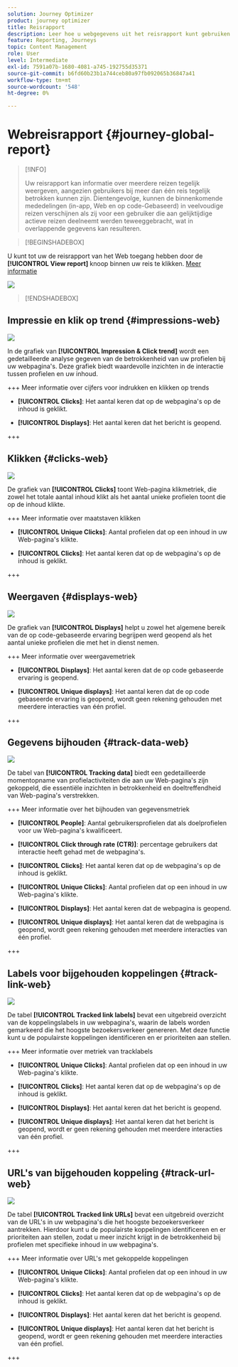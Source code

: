 ```yaml
---
solution: Journey Optimizer
product: journey optimizer
title: Reisrapport
description: Leer hoe u webgegevens uit het reisrapport kunt gebruiken
feature: Reporting, Journeys
topic: Content Management
role: User
level: Intermediate
exl-id: 7591a07b-1680-4081-a745-192755d35371
source-git-commit: b6fd60b23b1a744ceb80a97fb092065b36847a41
workflow-type: tm+mt
source-wordcount: '548'
ht-degree: 0%

---
```


# Webreisrapport {#journey-global-report}

>[!INFO]
>
>Uw reisrapport kan informatie over meerdere reizen tegelijk weergeven, aangezien gebruikers bij meer dan één reis tegelijk betrokken kunnen zijn. Dientengevolge, kunnen de binnenkomende mededelingen (in-app, Web en op code-Gebaseerd) in veelvoudige reizen verschijnen als zij voor een gebruiker die aan gelijktijdige actieve reizen deelneemt werden teweeggebracht, wat in overlappende gegevens kan resulteren.

>[!BEGINSHADEBOX]

U kunt tot uw de reisrapport van het Web toegang hebben door de **[!UICONTROL View report]** knoop binnen uw reis te klikken. [Meer informatie](report-gs-cja.md)

![](assets/report-access-jo.png)

>[!ENDSHADEBOX]

## Impressie en klik op trend {#impressions-web}

![](assets/cja-web-impression.png)

In de grafiek van **[!UICONTROL Impression & Click trend]** wordt een gedetailleerde analyse gegeven van de betrokkenheid van uw profielen bij uw webpagina&#39;s. Deze grafiek biedt waardevolle inzichten in de interactie tussen profielen en uw inhoud.

+++ Meer informatie over cijfers voor indrukken en klikken op trends

* **[!UICONTROL Clicks]**: Het aantal keren dat op de webpagina&#39;s op de inhoud is geklikt.

* **[!UICONTROL Displays]**: Het aantal keren dat het bericht is geopend.

+++

## Klikken {#clicks-web}

![](assets/cja-web-clicks.png)

De grafiek van **[!UICONTROL Clicks]** toont Web-pagina klikmetriek, die zowel het totale aantal inhoud klikt als het aantal unieke profielen toont die op de inhoud klikte.

+++ Meer informatie over maatstaven klikken

* **[!UICONTROL Unique Clicks]**: Aantal profielen dat op een inhoud in uw Web-pagina&#39;s klikte.

* **[!UICONTROL Clicks]**: Het aantal keren dat op de webpagina&#39;s op de inhoud is geklikt.

+++

## Weergaven {#displays-web}

![](assets/cja-web-displays.png)

De grafiek van **[!UICONTROL Displays]** helpt u zowel het algemene bereik van de op code-gebaseerde ervaring begrijpen werd geopend als het aantal unieke profielen die met het in dienst nemen.

+++ Meer informatie over weergavemetriek

* **[!UICONTROL Displays]**: Het aantal keren dat de op code gebaseerde ervaring is geopend.

* **[!UICONTROL Unique displays]**: Het aantal keren dat de op code gebaseerde ervaring is geopend, wordt geen rekening gehouden met meerdere interacties van één profiel.

+++

## Gegevens bijhouden {#track-data-web}

![](assets/cja-web-tracking-data.png)

De tabel van **[!UICONTROL Tracking data]** biedt een gedetailleerde momentopname van profielactiviteiten die aan uw Web-pagina&#39;s zijn gekoppeld, die essentiële inzichten in betrokkenheid en doeltreffendheid van Web-pagina&#39;s verstrekken.

+++ Meer informatie over het bijhouden van gegevensmetriek

* **[!UICONTROL People]**: Aantal gebruikersprofielen dat als doelprofielen voor uw Web-pagina&#39;s kwalificeert.

* **[!UICONTROL Click through rate (CTR)]**: percentage gebruikers dat interactie heeft gehad met de webpagina&#39;s.

* **[!UICONTROL Clicks]**: Het aantal keren dat op de webpagina&#39;s op de inhoud is geklikt.

* **[!UICONTROL Unique Clicks]**: Aantal profielen dat op een inhoud in uw Web-pagina&#39;s klikte.

* **[!UICONTROL Displays]**: Het aantal keren dat de webpagina is geopend.

* **[!UICONTROL Unique displays]**: Het aantal keren dat de webpagina is geopend, wordt geen rekening gehouden met meerdere interacties van één profiel.

+++

## Labels voor bijgehouden koppelingen {#track-link-web}

![](assets/cja-web-tracked-link-labels.png)

De tabel **[!UICONTROL Tracked link labels]** bevat een uitgebreid overzicht van de koppelingslabels in uw webpagina&#39;s, waarin de labels worden gemarkeerd die het hoogste bezoekersverkeer genereren. Met deze functie kunt u de populairste koppelingen identificeren en er prioriteiten aan stellen.

+++ Meer informatie over metriek van tracklabels

* **[!UICONTROL Unique Clicks]**: Aantal profielen dat op een inhoud in uw Web-pagina&#39;s klikte.

* **[!UICONTROL Clicks]**: Het aantal keren dat op de webpagina&#39;s op de inhoud is geklikt.

* **[!UICONTROL Displays]**: Het aantal keren dat het bericht is geopend.

* **[!UICONTROL Unique displays]**: Het aantal keren dat het bericht is geopend, wordt er geen rekening gehouden met meerdere interacties van één profiel.

+++

## URL&#39;s van bijgehouden koppeling {#track-url-web}

![](assets/cja-web-tracked-link-urls.png)

De tabel **[!UICONTROL Tracked link URLs]** bevat een uitgebreid overzicht van de URL&#39;s in uw webpagina&#39;s die het hoogste bezoekersverkeer aantrekken. Hierdoor kunt u de populairste koppelingen identificeren en er prioriteiten aan stellen, zodat u meer inzicht krijgt in de betrokkenheid bij profielen met specifieke inhoud in uw webpagina&#39;s.

+++ Meer informatie over URL&#39;s met gekoppelde koppelingen

* **[!UICONTROL Unique Clicks]**: Aantal profielen dat op een inhoud in uw Web-pagina&#39;s klikte.

* **[!UICONTROL Clicks]**: Het aantal keren dat op de webpagina&#39;s op de inhoud is geklikt.

* **[!UICONTROL Displays]**: Het aantal keren dat het bericht is geopend.

* **[!UICONTROL Unique displays]**: Het aantal keren dat het bericht is geopend, wordt er geen rekening gehouden met meerdere interacties van één profiel.

+++
